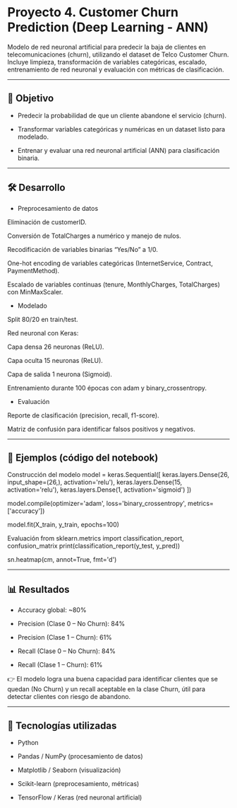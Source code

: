 # Proyecto 4. Customer Churn Prediction (Deep Learning - ANN)

Modelo de red neuronal artificial para predecir la baja de clientes en telecomunicaciones (churn), utilizando el dataset de Telco Customer Churn. Incluye limpieza, transformación de variables categóricas, escalado, entrenamiento de red neuronal y evaluación con métricas de clasificación.

---

## 🎯 Objetivo

- Predecir la probabilidad de que un cliente abandone el servicio (churn).

- Transformar variables categóricas y numéricas en un dataset listo para modelado.

- Entrenar y evaluar una red neuronal artificial (ANN) para clasificación binaria.

---

## 🛠️ Desarrollo

- Preprocesamiento de datos

Eliminación de customerID.

Conversión de TotalCharges a numérico y manejo de nulos.

Recodificación de variables binarias “Yes/No” a 1/0.

One-hot encoding de variables categóricas (InternetService, Contract, PaymentMethod).

Escalado de variables continuas (tenure, MonthlyCharges, TotalCharges) con MinMaxScaler.

- Modelado

Split 80/20 en train/test.

Red neuronal con Keras:

Capa densa 26 neuronas (ReLU).

Capa oculta 15 neuronas (ReLU).

Capa de salida 1 neurona (Sigmoid).

Entrenamiento durante 100 épocas con adam y binary_crossentropy.

- Evaluación

Reporte de clasificación (precision, recall, f1-score).

Matriz de confusión para identificar falsos positivos y negativos.

---

## 📸 Ejemplos (código del notebook)
Construcción del modelo
model = keras.Sequential([
    keras.layers.Dense(26, input_shape=(26,), activation='relu'),
    keras.layers.Dense(15, activation='relu'),
    keras.layers.Dense(1, activation='sigmoid')
])

model.compile(optimizer='adam',
              loss='binary_crossentropy',
              metrics=['accuracy'])

model.fit(X_train, y_train, epochs=100)

Evaluación
from sklearn.metrics import classification_report, confusion_matrix
print(classification_report(y_test, y_pred))

sn.heatmap(cm, annot=True, fmt='d')

---

## 📊 Resultados

- Accuracy global: ~80%

- Precision (Clase 0 – No Churn): 84%

- Precision (Clase 1 – Churn): 61%

- Recall (Clase 0 – No Churn): 84%

- Recall (Clase 1 – Churn): 61%

👉 El modelo logra una buena capacidad para identificar clientes que se quedan (No Churn) y un recall aceptable en la clase Churn, útil para detectar clientes con riesgo de abandono.

---

## 🔧 Tecnologías utilizadas

- Python

- Pandas / NumPy (procesamiento de datos)

- Matplotlib / Seaborn (visualización)

- Scikit-learn (preprocesamiento, métricas)

- TensorFlow / Keras (red neuronal artificial)
